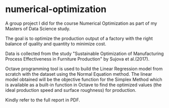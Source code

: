 # numerical-optimization
A group project I did for the course Numerical Optimization as part of my Masters of Data Science study.

The goal is to optimize the production output of a factory with the right balance of quality and quantity to minimize cost.

Data is collected from the study "Sustainable Optimization of Manufacturing Process Effectiveness in Furniture Production" by Sujova et al.(2017).

Octave programming tool is used to build  the Linear Regression model from scratch with the dataset using the Normal Equation method. The linear model obtained will be the 
objective function for the Simplex Method which is available as a built-in function in Octave to find the optimized values (the ideal production speed and surface roughness) 
for production.

Kindly refer to the full report in PDF.
